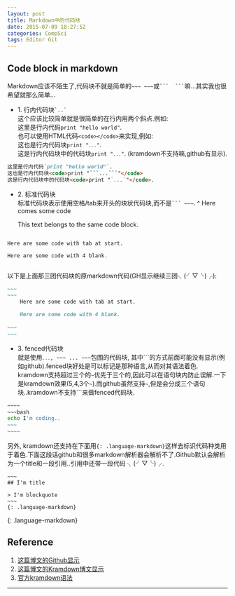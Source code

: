 ```yaml
---
layout: post
title: Markdown中的代码块
date: 2015-07-09 18:27:52
categories: CompSci
tags: Editor Git
---
```


Code block in markdown
-----

Markdown应该不陌生了,代码块不就是简单的`~~~ ~~~`或```` ```  ``` ````嘛...其实我也很希望就那么简单...

- 1\. 行内代码块`` `..` ``  
这个应该比较简单就是很简单的在行内用两个斜点.例如:  
这里是行内代码`print "hello world"`.  
也可以使用HTML代码`<code></code>`来实现,例如:  
这也是行内代码块<code>print "```...```"</code>.  
这是行内代码块中的代码块<code>print "`...`"</code>. (kramdown不支持嘛,github有显示).  

~~~markdown
这里是行内代码`print "hello world"`.
这也是行内代码块<code>print "```...```"</code>
这是行内代码块中的代码块<code>print "`...`"</code>. 
~~~

- 2\. 标准代码块  
标准代码块表示使用空格/tab来开头的块状代码块,而不是```` ``` ~~~ ````.
^
    Here comes some code

    This text belongs to the same code block.


~~~
~~~
	Here are some code with tab at start.  

    Here are some code with 4 blank.

~~~
~~~

以下是上面那三团代码块的原markdown代码(GH显示继续三团╮(╯▽╰)╭):

~~~~markdown
~~~
~~~
	Here are some code with tab at start.  

    Here are some code with 4 blank.
    
~~~
~~~
~~~~

- 3\. fenced代码块  
就是使用<code>```...```, ~~~ ... ~~~</code>包围的代码块, 其中\`\`\`的方式前面可能没有显示(例如github).fenced块好处是可以标记是那种语言,从而对其语法着色.  
kramdown支持超过三个的`~`优先于三个的,因此可以在语句块内防止误解.一下是kramdown效果(5,4,3个`~`).而github虽然支持`~`,但是会分成三个语句块..kramdown不支持\`\`\`来做fenced代码块.

~~~~~bash
~~~~
~~~bash
echo I'm coding..
~~~
~~~~
~~~~~

另外, kramdown还支持在下面用`{: .language-markdown}`这样去标识代码种类用于着色.下面这段话github和很多markdown解析器会解析不了.Github默认会解析为一个title和一段引用..引用中还带一段代码 ╮(╯▽╰)╭.

~~~~
~~~
## I'm title

> I'm blockquote
~~~
{: .language-markdown}
~~~~
{: .language-markdown}

## Reference

1. [这篇博文的Github显示](https://github.com/platinhom/platinhom.github.com/blob/master/_posts/2015-07-10-fench-code-markdown.md)
2. [这篇博文的Kramdown博文显示](http://platinhom.github.io/2015/07/10/fench-code-markdown/)
3. [官方kramdown语法](http://kramdown.gettalong.org/syntax.html#code-blocks)

------
